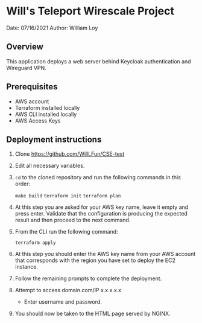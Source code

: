 # Will's Teleport Wirescale Project

Date: 07/16/2021
Author: William Loy


## Overview

This application deploys a web server behind Keycloak authentication and Wireguard VPN.

## Prerequisites

- AWS account
- Terraform installed locally
- AWS CLI installed locally
- AWS Access Keys

## Deployment instructions

1. Clone https://github.com/WillLFun/CSE-test

2. Edit all necessary variables.

2. `cd` to the cloned repository and run the following commands in this order:

    `make build`
    `terraform init`
    `terraform plan`

3. At this step you are asked for your AWS key name, leave it empty and press enter.
   Validate that the configuration is producing the expected result and then proceed to the next command.

4. From the CLI run the following command:

    `terraform apply`

5. At this step you should enter the AWS key name from your AWS account that corresponds with the region you have set to deploy the EC2 instance.

6. Follow the remaining prompts to complete the deployment.

7. Attempt to access domain.com/IP x.x.x.x.x

    - Enter username and password.

8. You should now be taken to the HTML page served by NGINX.

